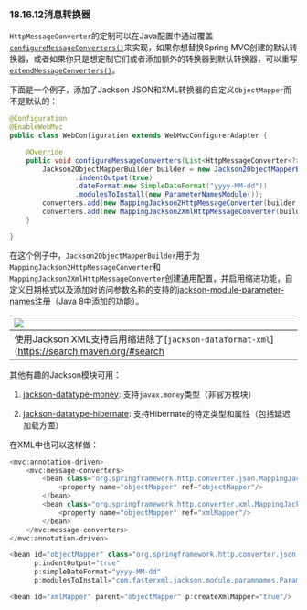 ### 18.16.12消息转换器

`HttpMessageConverter`的定制可以在Java配置中通过覆盖[`configureMessageConverters()`](http://docs.spring.io/spring-framework/docs/5.0.0.M5/javadoc-api/org/springframework/web/servlet/config/annotation/WebMvcConfigurerAdapter.html#configureMessageConverters-java.util.List-)来实现，如果你想替换Spring MVC创建的默认转换器，或者如果你只是想定制它们或者添加额外的转换器到默认转换器，可以重写[`extendMessageConverters()`](http://docs.spring.io/spring-framework/docs/5.0.0.M5/javadoc-api/org/springframework/web/servlet/config/annotation/WebMvcConfigurerAdapter.html#extendMessageConverters-java.util.List-)。

下面是一个例子，添加了Jackson JSON和XML转换器的自定义`ObjectMapper`而不是默认的：

```java
@Configuration
@EnableWebMvc
public class WebConfiguration extends WebMvcConfigurerAdapter {

    @Override
    public void configureMessageConverters(List<HttpMessageConverter<?>> converters) {
        Jackson2ObjectMapperBuilder builder = new Jackson2ObjectMapperBuilder()
                .indentOutput(true)
                .dateFormat(new SimpleDateFormat("yyyy-MM-dd"))
                .modulesToInstall(new ParameterNamesModule());
        converters.add(new MappingJackson2HttpMessageConverter(builder.build()));
        converters.add(new MappingJackson2XmlHttpMessageConverter(builder.xml().build()));
    }

}
```

在这个例子中，`Jackson2ObjectMapperBuilder`用于为`MappingJackson2HttpMessageConverter`和`MappingJackson2XmlHttpMessageConverter`创建通用配置，并启用缩进功能，自定义日期格式以及添加对访问参数名称的支持的[jackson-module-parameter-names](https://github.com/FasterXML/jackson-module-parameter-names)注册（Java 8中添加的功能）。

| ![](https://docs.spring.io/spring/docs/5.0.0.M5/spring-framework-reference/html/images/note.png) |
| :--- |
| 使用Jackson XML支持启用缩进除了[`jackson-dataformat-xml`](https://search.maven.org/#search|ga|1|a%3A"jackson-dataformat-xml")之外，还需要[`woodstox-core-asl`](https://search.maven.org/#search|gav|1|g%3A"org.codehaus.woodstox" AND a%3A"woodstox-core-asl")依赖。 |

其他有趣的Jackson模块可用：

1. [jackson-datatype-money](https://github.com/zalando/jackson-datatype-money): 支持`javax.money`类型（非官方模块）

2. [jackson-datatype-hibernate](https://github.com/FasterXML/jackson-datatype-hibernate): 支持Hibernate的特定类型和属性（包括延迟加载方面）

在XML中也可以这样做：

```java
<mvc:annotation-driven>
    <mvc:message-converters>
        <bean class="org.springframework.http.converter.json.MappingJackson2HttpMessageConverter">
            <property name="objectMapper" ref="objectMapper"/>
        </bean>
        <bean class="org.springframework.http.converter.xml.MappingJackson2XmlHttpMessageConverter">
            <property name="objectMapper" ref="xmlMapper"/>
        </bean>
    </mvc:message-converters>
</mvc:annotation-driven>

<bean id="objectMapper" class="org.springframework.http.converter.json.Jackson2ObjectMapperFactoryBean"
      p:indentOutput="true"
      p:simpleDateFormat="yyyy-MM-dd"
      p:modulesToInstall="com.fasterxml.jackson.module.paramnames.ParameterNamesModule"/>

<bean id="xmlMapper" parent="objectMapper" p:createXmlMapper="true"/>
```



